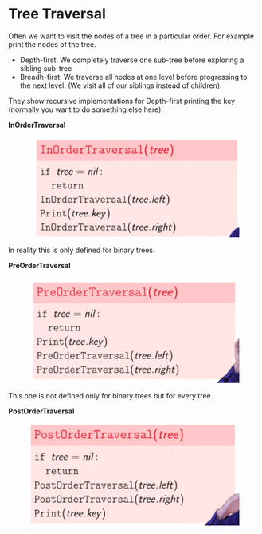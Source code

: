 # Tree Traversal

Often we want to visit the nodes of a tree in a particular order. For example print the nodes of the tree.

* Depth-first: We completely traverse one sub-tree before exploring a sibling sub-tree
* Breadh-first: We traverse all nodes at one level before progressing to the next level. (We visit all of our siblings instead of children).

They show recursive implementations for Depth-first printing the key (normally you want to do something else here):

**InOrderTraversal**

<figure><img src="../../../.gitbook/assets/imagen (12).png" alt=""><figcaption></figcaption></figure>

In reality this is only defined for binary trees.

**PreOrderTraversal**

<figure><img src="../../../.gitbook/assets/imagen (13).png" alt=""><figcaption></figcaption></figure>

This one is not defined only for binary trees but for every tree.

**PostOrderTraversal**

<figure><img src="../../../.gitbook/assets/imagen (14).png" alt=""><figcaption></figcaption></figure>
